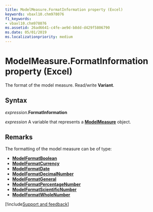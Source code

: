 ```yaml
---
title: ModelMeasure.FormatInformation property (Excel)
keywords: vbaxl10.chm978076
f1_keywords:
- vbaxl10.chm978076
ms.assetid: 26ad6641-c4fe-ae9d-b8dd-d429f5806790
ms.date: 05/01/2019
ms.localizationpriority: medium
---
```



# ModelMeasure.FormatInformation property (Excel)

The format of the model measure. Read/write **Variant**.


## Syntax

_expression_.**FormatInformation**

_expression_ A variable that represents a **[ModelMeasure](Excel.modelmeasure.md)** object.


## Remarks

The formatting of the model measure can be of type:

- **[ModelFormatBoolean](Excel.modelformatboolean.md)**
- **[ModelFormatCurrency](Excel.modelformatcurrency.md)**
- **[ModelFormatDate](Excel.modelformatdate.md)**
- **[ModelFormatDecimalNumber](Excel.modelformatdecimalnumber.md)**
- **[ModelFormatGeneral](Excel.modelformatgeneral.md)**
- **[ModelFormatPercentageNumber](Excel.modelformatpercentagenumber.md)**
- **[ModelFormatScientificNumber](Excel.modelformatscientificnumber.md)**
- **[ModelFormatWholeNumber](Excel.modelformatwholenumber.md)**




[!include[Support and feedback](~/includes/feedback-boilerplate.md)]